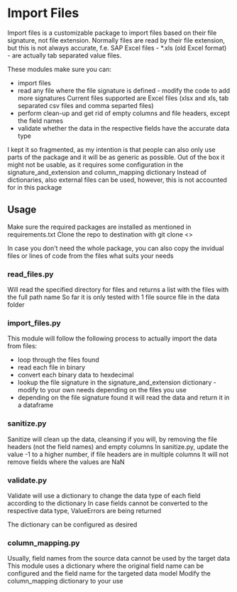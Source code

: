 # Import Files
Import files is a customizable package to import files based on their file signature, not file extension.
Normally files are read by their file extension, but this is not always accurate, f.e. SAP Excel files - *.xls (old Excel format) - are actually tab separated value files.

These modules make sure you can:
* import files
* read any file where the file signature is defined - modify the code to add more signatures
  Current files supported are Excel files (xlsx and xls, tab separated csv files and comma separted files)
* perform clean-up and get rid of empty columns and file headers, except the field names
* validate whether the data in the respective fields have the accurate data type

I kept it so fragmented, as my intention is that people can also only use parts of the package and it will be as generic as possible.
Out of the box it might not be usable, as it requires some configuration in the signature_and_extension and column_mapping dictionary
Instead of dictionaries, also external files can be used, however, this is not accounted for in this package

## Usage
Make sure the required packages are installed as mentioned in requirements.txt
Clone the repo to destination with git clone <<provide GitHub name and package name>>

In case you don't need the whole package, you can also copy the invidual files or lines of code from the files what suits your needs

### read_files.py
Will read the specified directory for files and returns a list with the files with the full path name
So far it is only tested with 1 file source file in the data folder

### import_files.py
This module will follow the following process to actually import the data from files:
* loop through the files found
* read each file in binary
* convert each binary data to hexdecimal
* lookup the file signature in the signature_and_extension dictionary - modify to your own needs depending on the files you use
* depending on the file signature found it will read the data and return it in a dataframe

### sanitize.py
Sanitize will clean up the data, cleansing if you will, by removing the file headers (not the field names) and empty columns
In sanitize.py, update the value -1 to a higher number, if file headers are in multiple columns
It will not remove fields where the values are NaN

### validate.py
Validate will use a dictionary to change the data type of each field according to the dictionary
In case fields cannot be converted to the respective data type, ValueErrors are being returned

The dictionary can be configured as desired

### column_mapping.py
Usually, field names from the source data cannot be used by the target data
This module uses a dictionary where the original field name can be configured and the field name for the targeted data model
Modify the column_mapping dictionary to your use